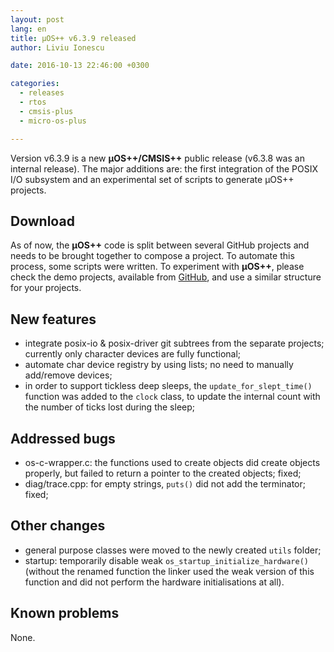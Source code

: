 ```yaml
---
layout: post
lang: en
title: µOS++ v6.3.9 released
author: Liviu Ionescu

date: 2016-10-13 22:46:00 +0300

categories:
  - releases
  - rtos
  - cmsis-plus
  - micro-os-plus

---
```


Version v6.3.9 is a new **µOS++/CMSIS++** public release (v6.3.8 was an internal release). The major additions are: the first integration of the POSIX I/O subsystem and an experimental set of scripts to generate µOS++ projects.

## Download

As of now, the **µOS++** code is split between several GitHub projects and needs to be brought together to compose a project.
To automate this process, some scripts were written. To experiment with **µOS++**, please check the demo projects, available from [GitHub](https://github.com/micro-os-plus/eclipse-demo-projects), and use a similar structure for your projects.

## New features

- integrate posix-io & posix-driver git subtrees from the separate projects; currently only character devices are fully functional;
- automate char device registry by using lists; no need to manually add/remove devices;
- in order to support tickless deep sleeps, the `update_for_slept_time()` function was added to the `clock` class, to update the internal count with the number of ticks lost during the sleep;

## Addressed bugs

- os-c-wrapper.c: the functions used to create objects did create objects properly, but failed to return a pointer to the created objects; fixed;
- diag/trace.cpp: for empty strings, `puts()` did not add the terminator; fixed;

## Other changes

- general purpose classes were moved to the newly created `utils` folder;
- startup: temporarily disable weak `os_startup_initialize_hardware()` (without the renamed function the linker used the weak version of this function and did not perform the hardware initialisations at all).

## Known problems

None.
